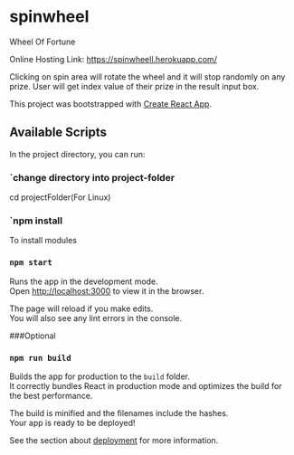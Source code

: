 # spinwheel
Wheel Of Fortune


Online Hosting Link: https://spinwheell.herokuapp.com/

Clicking on spin area will rotate the wheel and it will stop randomly on any prize. User will get index value of their prize in the result input box.

This project was bootstrapped with [Create React App](https://github.com/facebook/create-react-app).

## Available Scripts

In the project directory, you can run:


### `change directory into project-folder
cd projectFolder(For Linux)

### `npm install

To install modules

### `npm start`

Runs the app in the development mode.<br />
Open [http://localhost:3000](http://localhost:3000) to view it in the browser.

The page will reload if you make edits.<br />
You will also see any lint errors in the console.


###Optional
### `npm run build`

Builds the app for production to the `build` folder.<br />
It correctly bundles React in production mode and optimizes the build for the best performance.

The build is minified and the filenames include the hashes.<br />
Your app is ready to be deployed!

See the section about [deployment](https://facebook.github.io/create-react-app/docs/deployment) for more information.
